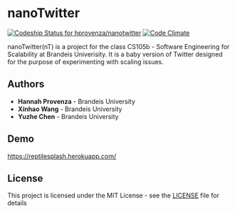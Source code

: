 # nanoTwitter
[ ![Codeship Status for hprovenza/nanotwitter](https://app.codeship.com/projects/0c2a7590-6979-0134-49f8-0611f7075927/status?branch=master)](https://app.codeship.com/projects/176722)
[![Code Climate](https://codeclimate.com/github/hprovenza/nanotwitter/badges/gpa.svg)](https://codeclimate.com/github/hprovenza/nanotwitter)

nanoTwitter(nT) is a project for the class CS105b - Software Engineering for Scalability at Brandeis Univerisity.
It is a baby version of Twitter designed for the purpose of experimenting with scaling issues.

## Authors

* **Hannah Provenza** - Brandeis University
* **Xinhao Wang** - Brandeis University
* **Yuzhe Chen** - Brandeis University

## Demo

https://reptilesplash.herokuapp.com/

## License

This project is licensed under the MIT License - see the [LICENSE](LICENSE) file for details
